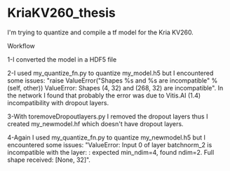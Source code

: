 # KriaKV260_thesis
I'm trying to quantize and compile a tf model for the Kria KV260.

Workflow

1-I converted the model in a HDF5 file

2-I used my_quantize_fn.py to quantize my_model.h5 but I encountered some issues: 
  "raise ValueError("Shapes %s and %s are incompatible" % (self, other))
  ValueError: Shapes (4, 32) and (268, 32) are incompatible". 
  In the network I found that probably the error was due to Vitis.AI (1.4) incompatibility with dropout layers.
  
3-With toremoveDropoutlayers.py I removed the dropout layers thus I created my_newmodel.hf which doesn't have dropout layers.

4-Again I used my_quantize_fn.py to quantize my_newmodel.h5 but I encountered some issues: 
  "ValueError: Input 0 of layer batchnorm_2 is incompatible with the layer: : expected min_ndim=4, found ndim=2. 
  Full shape         received: [None, 32]".


